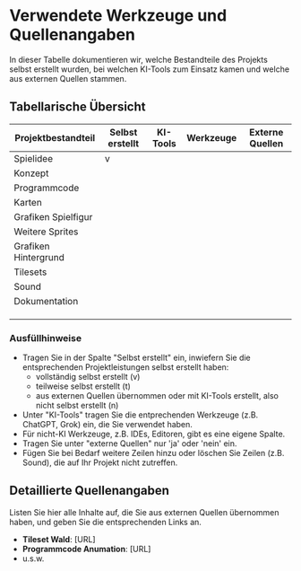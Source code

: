 # Verwendete Werkzeuge und Quellenangaben

In dieser Tabelle dokumentieren wir, welche Bestandteile des Projekts selbst erstellt wurden, bei welchen KI-Tools zum Einsatz kamen und welche aus externen Quellen stammen.

## Tabellarische Übersicht

| Projektbestandteil    | Selbst erstellt | KI-Tools | Werkzeuge | Externe Quellen |
| --------------------- | --------------- | -------- | --------- | --------------- |
| Spielidee             |     v            |          |           |                 |
| Konzept               |                 |          |           |                 |
| Programmcode          |                 |          |           |                 |
| Karten                |                 |          |           |                 |
| Grafiken Spielfigur   |                 |          |           |                 |
| Weitere Sprites       |                 |          |           |                 |
| Grafiken Hintergrund  |                 |          |           |                 |
| Tilesets              |                 |          |           |                 |
| Sound                 |                 |          |           |                 |
| Dokumentation         |                 |          |           |                 |
|                       |                 |          |           |                 |
|                       |                 |          |           |                 |
|                       |                 |          |           |                 |

### Ausfüllhinweise
- Tragen Sie in der Spalte "Selbst erstellt" ein, inwiefern Sie die entsprechenden Projektleistungen selbst erstellt haben:
  - vollständig selbst erstellt (v)
  - teilweise selbst erstellt (t)
  - aus externen Quellen übernommen oder mit KI-Tools erstellt, also nicht selbst erstellt (n) 
- Unter "KI-Tools" tragen Sie die entprechenden Werkzeuge (z.B. ChatGPT, Grok) ein, die Sie verwendet haben.
- Für nicht-KI Werkzeuge, z.B. IDEs, Editoren, gibt es eine eigene Spalte.
- Tragen Sie unter "externe Quellen" nur 'ja' oder 'nein' ein. 
- Fügen Sie bei Bedarf weitere Zeilen hinzu oder löschen Sie Zeilen (z.B. Sound), die auf Ihr Projekt nicht zutreffen.

## Detaillierte Quellenangaben
Listen Sie hier alle Inhalte auf, die Sie aus externen Quellen übernommen haben, und geben Sie die entsprechenden Links an.

- **Tileset Wald**: [URL]
- **Programmcode Anumation**: [URL]
- u.s.w.
